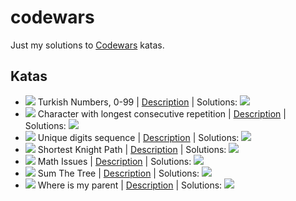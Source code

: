 # codewars
Just my solutions to [Codewars](https://www.codewars.com/) katas.

## Katas

- ![](https://img.shields.io/badge/level-7kyu-888888) Turkish Numbers, 0-99 | [Description](https://www.codewars.com/kata/5ebd53ea50d0680031190b96) | Solutions: [![](https://img.shields.io/badge/-JavaScript-F05032?style=flat&logo=javascript&logoColor=white)](turkish_numbers/solution.js)
- ![](https://img.shields.io/badge/level-6kyu-ac760d) Character with longest consecutive repetition | [Description](https://www.codewars.com/kata/586d6cefbcc21eed7a001155) | Solutions: [![](https://img.shields.io/badge/-JavaScript-F05032?style=flat&logo=javascript&logoColor=white)](character_with_longest_consecutive_repetition/solution.js)
- ![](https://img.shields.io/badge/level-5kyu-ac760d) Unique digits sequence | [Description](https://www.codewars.com/kata/599688d0e2800dda4e0001b0) | Solutions: [![](https://img.shields.io/badge/-JavaScript-F05032?style=flat&logo=javascript&logoColor=white)](unique_digits_sequence/solution.js)
- ![](https://img.shields.io/badge/level-4kyu-3c7ebb) Shortest Knight Path | [Description](https://www.codewars.com/kata/549ee8b47111a81214000941) | Solutions: [![](https://img.shields.io/badge/-JavaScript-F05032?style=flat&logo=javascript&logoColor=white)](shortest_knight_path/solution.js)
- ![](https://img.shields.io/badge/level-5kyu-ac760d) Math Issues | [Description](https://www.codewars.com/kata/5267faf57526ea542e0007fb) | Solutions: [![](https://img.shields.io/badge/-JavaScript-F05032?style=flat&logo=javascript&logoColor=white)](math_issues/solution.js)
- ![](https://img.shields.io/badge/level-6kyu-ac760d) Sum The Tree | [Description](https://www.codewars.com/kata/5800580f8f7ddaea13000025) | Solutions: [![](https://img.shields.io/badge/-JavaScript-F05032?style=flat&logo=javascript&logoColor=white)](sum_the_tree/solution.js)
- ![](https://img.shields.io/badge/level-6kyu-ac760d) Where is my parent | [Description](https://www.codewars.com/kata/58539230879867a8cd00011c) | Solutions: [![](https://img.shields.io/badge/-JavaScript-F05032?style=flat&logo=javascript&logoColor=white)](where_is_my_parent/solution.js)
